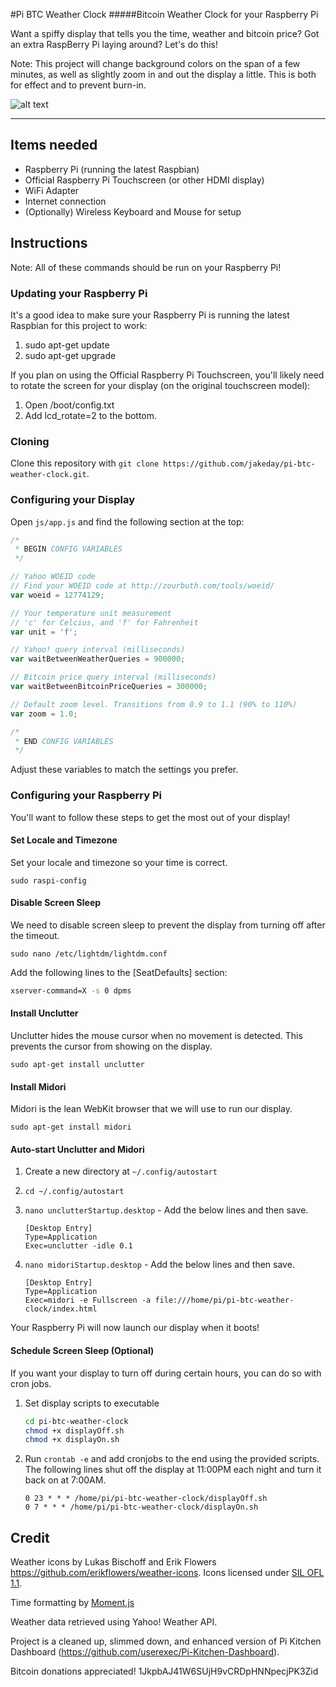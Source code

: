 #Pi BTC Weather Clock
#####Bitcoin Weather Clock for your Raspberry Pi

Want a spiffy display that tells you the time, weather and bitcoin price? Got an extra RaspBerry Pi laying around? Let's do this!

Note: This project will change background colors on the span of a few minutes, as well as slightly zoom in and out the display a little. This is both for effect and to prevent burn-in.

![alt text](http://s32.postimg.org/5ffoae6xx/pibtcweatherclock.png "Pi BTC Weather Clock")

* * *

## Items needed

+ Raspberry Pi (running the latest Raspbian)
+ Official Raspberry Pi Touchscreen (or other HDMI display)
+ WiFi Adapter
+ Internet connection
+ (Optionally) Wireless Keyboard and Mouse for setup

## Instructions

Note: All of these commands should be run on your Raspberry Pi!

### Updating your Raspberry Pi

It's a good idea to make sure your Raspberry Pi is running the latest Raspbian for this project to work:

1. sudo apt-get update
2. sudo apt-get upgrade

If you plan on using the Official Raspberry Pi Touchscreen, you'll likely need to rotate the screen for your display (on the original touchscreen model):

1. Open /boot/config.txt
2. Add lcd_rotate=2 to the bottom.


### Cloning

Clone this repository with `git clone https://github.com/jakeday/pi-btc-weather-clock.git`.


### Configuring your Display

Open `js/app.js` and find the following section at the top:

```javascript
/*
 * BEGIN CONFIG VARIABLES
 */

// Yahoo WOEID code
// Find your WOEID code at http://zourbuth.com/tools/woeid/
var woeid = 12774129;

// Your temperature unit measurement
// 'c' for Celcius, and 'f' for Fahrenheit
var unit = 'f';

// Yahoo! query interval (milliseconds)
var waitBetweenWeatherQueries = 900000;

// Bitcoin price query interval (milliseconds)
var waitBetweenBitcoinPriceQueries = 300000;

// Default zoom level. Transitions from 0.9 to 1.1 (90% to 110%)
var zoom = 1.0;

/*
 * END CONFIG VARIABLES
 */
```

Adjust these variables to match the settings you prefer.

### Configuring your Raspberry Pi

You'll want to follow these steps to get the most out of your display!

#### Set Locale and Timezone

Set your locale and timezone so your time is correct.

`sudo raspi-config`

#### Disable Screen Sleep

We need to disable screen sleep to prevent the display from turning off after the timeout.

`sudo nano /etc/lightdm/lightdm.conf`

Add the following lines to the [SeatDefaults] section:

```bash
xserver-command=X -s 0 dpms
```

#### Install Unclutter

Unclutter hides the mouse cursor when no movement is detected. This prevents the cursor from showing on the display.

`sudo apt-get install unclutter`

#### Install Midori

Midori is the lean WebKit browser that we will use to run our display.

`sudo apt-get install midori`

#### Auto-start Unclutter and Midori

1. Create a new directory at `~/.config/autostart`
2. `cd ~/.config/autostart`
3. `nano unclutterStartup.desktop` - Add the below lines and then save.

	```
	[Desktop Entry]
	Type=Application
	Exec=unclutter -idle 0.1
	```
5. `nano midoriStartup.desktop` - Add the below lines and then save.

	```
	[Desktop Entry]
	Type=Application
	Exec=midori -e Fullscreen -a file:///home/pi/pi-btc-weather-clock/index.html
	```

Your Raspberry Pi will now launch our display when it boots!

#### Schedule Screen Sleep (Optional)

If you want your display to turn off during certain hours, you can do so with cron jobs.

1. Set display scripts to executable
	
	```bash
	cd pi-btc-weather-clock
	chmod +x displayOff.sh
	chmod +x displayOn.sh
	```

2. Run `crontab -e` and add cronjobs to the end using the provided scripts. The following lines shut off the display at 11:00PM each night and turn it back on at 7:00AM.
	
	```
	0 23 * * * /home/pi/pi-btc-weather-clock/displayOff.sh
	0 7 * * * /home/pi/pi-btc-weather-clock/displayOn.sh
	```

## Credit

Weather icons by Lukas Bischoff and Erik Flowers https://github.com/erikflowers/weather-icons. Icons licensed under [SIL OFL 1.1](http://scripts.sil.org/OFL).

Time formatting by [Moment.js](http://momentjs.com/)

Weather data retrieved using Yahoo! Weather API.

Project is a cleaned up, slimmed down, and enhanced version of Pi Kitchen Dashboard (https://github.com/userexec/Pi-Kitchen-Dashboard).

Bitcoin donations appreciated! 1JkpbAJ41W6SUjH9vCRDpHNNpecjPK3Zid
